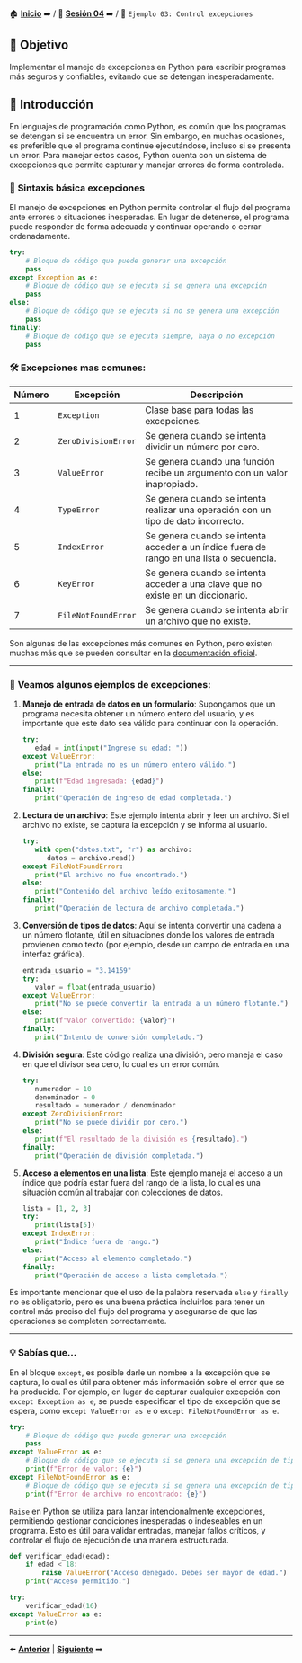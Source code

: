 🏠 [**Inicio**](../../Readme.md) ➡️ / 📖 [**Sesión 04**](../Readme.md) ➡️ / 📝 `Ejemplo 03: Control excepciones`

## 🎯 Objetivo

Implementar el manejo de excepciones en Python para escribir programas más seguros y confiables, evitando que se detengan inesperadamente.

## 🚀 Introducción

En lenguajes de programación como Python, es común que los programas se detengan si se encuentra un error. Sin embargo, en muchas ocasiones, es preferible que el programa continúe ejecutándose, incluso si se presenta un error. Para manejar estos casos, Python cuenta con un sistema de excepciones que permite capturar y manejar errores de forma controlada.

### 🔦 **Sintaxis básica excepciones**

El manejo de excepciones en Python permite controlar el flujo del programa ante errores o situaciones inesperadas. En lugar de detenerse, el programa puede responder de forma adecuada y continuar operando o cerrar ordenadamente.


<!-- Sintaxis de una excepcion -->
```python
try:
    # Bloque de código que puede generar una excepción
    pass
except Exception as e:
    # Bloque de código que se ejecuta si se genera una excepción
    pass
else:
    # Bloque de código que se ejecuta si no se genera una excepción
    pass
finally:
    # Bloque de código que se ejecuta siempre, haya o no excepción
    pass
```

### 🛠️ **Excepciones mas comunes:**

| Número | Excepción             | Descripción                                                                                      |
|--------|-----------------------|--------------------------------------------------------------------------------------------------|
| 1      | `Exception`           | Clase base para todas las excepciones.                                                           |
| 2      | `ZeroDivisionError`   | Se genera cuando se intenta dividir un número por cero.                                          |
| 3      | `ValueError`          | Se genera cuando una función recibe un argumento con un valor inapropiado.                       |
| 4      | `TypeError`           | Se genera cuando se intenta realizar una operación con un tipo de dato incorrecto.               |
| 5      | `IndexError`          | Se genera cuando se intenta acceder a un índice fuera de rango en una lista o secuencia.         |
| 6      | `KeyError`            | Se genera cuando se intenta acceder a una clave que no existe en un diccionario.                 |
| 7      | `FileNotFoundError`   | Se genera cuando se intenta abrir un archivo que no existe.                                      |

Son algunas de las excepciones más comunes en Python, pero existen muchas más que se pueden consultar en la [documentación oficial](https://docs.python.org/3/library/exceptions.html).

<!-- Vamos a generar algunos errores de acuerdo a la tabla -->
---
### 🔦 **Veamos algunos ejemplos de excepciones:**

1. **Manejo de entrada de datos en un formulario**: Supongamos que un programa necesita obtener un número entero del usuario, y es importante que este dato sea válido para continuar con la operación.

   ```python
   try:
      edad = int(input("Ingrese su edad: "))
   except ValueError:
      print("La entrada no es un número entero válido.")
   else:
      print(f"Edad ingresada: {edad}")
   finally:
      print("Operación de ingreso de edad completada.")
   ```
2. **Lectura de un archivo**: Este ejemplo intenta abrir y leer un archivo. Si el archivo no existe, se captura la excepción y se informa al usuario.

   ```python
   try:
      with open("datos.txt", "r") as archivo:
         datos = archivo.read()
   except FileNotFoundError:
      print("El archivo no fue encontrado.")
   else:
      print("Contenido del archivo leído exitosamente.")
   finally:
      print("Operación de lectura de archivo completada.")
   ```

3. **Conversión de tipos de datos**: Aquí se intenta convertir una cadena a un número flotante, útil en situaciones donde los valores de entrada provienen como texto (por ejemplo, desde un campo de entrada en una interfaz gráfica).

   ```python
   entrada_usuario = "3.14159"
   try:
      valor = float(entrada_usuario)
   except ValueError:
      print("No se puede convertir la entrada a un número flotante.")
   else:
      print(f"Valor convertido: {valor}")
   finally:
      print("Intento de conversión completado.")
   ```

4. **División segura**: Este código realiza una división, pero maneja el caso en que el divisor sea cero, lo cual es un error común.

   ```python
   try:
      numerador = 10
      denominador = 0
      resultado = numerador / denominador
   except ZeroDivisionError:
      print("No se puede dividir por cero.")
   else:
      print(f"El resultado de la división es {resultado}.")
   finally:
      print("Operación de división completada.")
   ```

5. **Acceso a elementos en una lista**: Este ejemplo maneja el acceso a un índice que podría estar fuera del rango de la lista, lo cual es una situación común al trabajar con colecciones de datos.

   ```python
   lista = [1, 2, 3]
   try:
      print(lista[5])
   except IndexError:
      print("Índice fuera de rango.")
   else:
      print("Acceso al elemento completado.")
   finally:
      print("Operación de acceso a lista completada.")
   ```


Es importante mencionar que el uso de la palabra reservada `else` y `finally` no es obligatorio, pero es una buena práctica incluirlos para tener un control más preciso del flujo del programa y asegurarse de que las operaciones se completen correctamente.

---


### 💡 **Sabías que...**

En el bloque `except`, es posible darle un nombre a la excepción que se captura, lo cual es útil para obtener más información sobre el error que se ha producido. Por ejemplo, en lugar de capturar cualquier excepción con `except Exception as e`, se puede especificar el tipo de excepción que se espera, como `except ValueError as e` o `except FileNotFoundError as e`.

```python
try:
    # Bloque de código que puede generar una excepción
    pass
except ValueError as e:
    # Bloque de código que se ejecuta si se genera una excepción de tipo ValueError
    print(f"Error de valor: {e}")
except FileNotFoundError as e:
    # Bloque de código que se ejecuta si se genera una excepción de tipo FileNotFoundError
    print(f"Error de archivo no encontrado: {e}")
```

`Raise` en Python se utiliza para lanzar intencionalmente excepciones, permitiendo gestionar condiciones inesperadas o indeseables en un programa. Esto es útil para validar entradas, manejar fallos críticos, y controlar el flujo de ejecución de una manera estructurada.


```python
def verificar_edad(edad):
    if edad < 18:
        raise ValueError("Acceso denegado. Debes ser mayor de edad.")
    print("Acceso permitido.")

try:
    verificar_edad(16)
except ValueError as e:
    print(e)
```
---

⬅️ [**Anterior**](../Readme.md) | [**Siguiente**](../Reto-02/Readme.md) ➡️